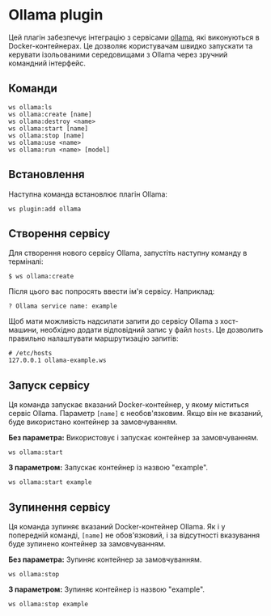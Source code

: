 # Ollama plugin

Цей плагін забезпечує інтеграцію з сервісами [ollama](https://ollama.com), які виконуються в Docker-контейнерах. Це дозволяє користувачам швидко запускати та керувати ізольованими середовищами з Ollama через зручний командний інтерфейс.

## Команди

```shell
ws ollama:ls
ws ollama:create [name]
ws ollama:destroy <name>
ws ollama:start [name]
ws ollama:stop [name]
ws ollama:use <name>
ws ollama:run <name> [model]
```

## Встановлення

Наступна команда встановлює плагін Ollama:

```shell
ws plugin:add ollama
```

## Створення сервісу

Для створення нового сервісу Ollama, запустіть наступну команду в терміналі:

```shell
$ ws ollama:create
```

Після цього вас попросять ввести ім'я сервісу. Наприклад:

```text
? Ollama service name: example
```

Щоб мати можливість надсилати запити до сервісу Ollama з хост-машини, необхідно додати відповідний запис у файл `hosts`. Це дозволить правильно налаштувати маршрутизацію запитів:

```hosts
# /etc/hosts
127.0.0.1 ollama-example.ws
```

## Запуск сервісу

Ця команда запускає вказаний Docker-контейнер, у якому міститься сервіс Ollama. Параметр `[name]` є необов'язковим. Якщо він не вказаний, буде використано контейнер за замовчуванням.

**Без параметра:** Використовує і запускає контейнер за замовчуванням.

```shell
ws ollama:start
```

**З параметром:** Запускає контейнер із назвою "example".

```shell
ws ollama:start example
```

## Зупинення сервісу

Ця команда зупиняє вказаний Docker-контейнер Ollama. Як і у попередній команді, `[name]` не обов'язковий, і за відсутності вказування буде зупинено контейнер за замовчуванням.

**Без параметра:** Зупиняє контейнер за замовчуванням.

```shell
ws ollama:stop
```

**З параметром:** Зупиняє контейнер із назвою "example".

```shell
ws ollama:stop example
```
